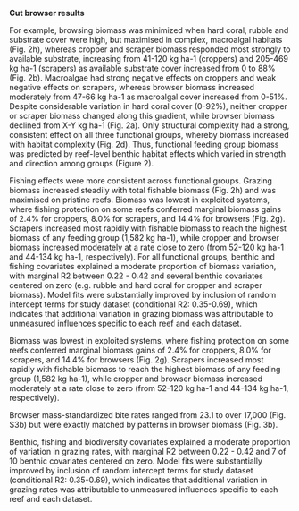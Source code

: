 **Cut browser results**

For example, browsing biomass was minimized when hard coral, rubble and substrate cover were high, but maximised in complex, macroalgal habitats (Fig. 2h), whereas cropper and scraper biomass responded most strongly to available substrate, increasing from 41-120 kg ha-1 (croppers) and 205-469 kg ha-1 (scrapers) as available substrate cover increased from 0 to 88% (Fig. 2b). Macroalgae had strong negative effects on croppers and weak negative effects on scrapers, whereas browser biomass increased moderately from 47-66 kg ha-1 as macroalgal cover increased from 0-51%. Despite considerable variation in hard coral cover (0-92%), neither cropper or scraper biomass changed along this gradient, while browser biomass declined from X-Y kg ha-1 (Fig. 2a). Only structural complexity had a strong, consistent effect on all three functional groups, whereby biomass increased with habitat complexity (Fig. 2d). Thus, functional feeding group biomass was predicted by reef-level benthic habitat effects which varied in strength and direction among groups (Figure 2). 

Fishing effects were more consistent across functional groups. Grazing biomass increased steadily with total fishable biomass (Fig. 2h) and was maximised on pristine reefs. Biomass was lowest in exploited systems, where fishing protection on some reefs conferred marginal biomass gains of 2.4% for croppers, 8.0% for scrapers, and 14.4% for browsers (Fig. 2g). Scrapers increased most rapidly with fishable biomass to reach the highest biomass of any feeding group (1,582 kg ha-1), while cropper and browser biomass increased moderately at a rate close to zero (from 52-120 kg ha-1 and 44-134 kg ha-1, respectively). For all functional groups, benthic and fishing covariates explained a moderate proportion of biomass variation, with marginal R2 between 0.22 - 0.42 and several benthic covariates centered on zero (e.g. rubble and hard coral for cropper and scraper biomass). Model fits were substantially improved by inclusion of random intercept terms for study dataset (conditional R2: 0.35-0.69), which indicates that additional variation in grazing biomass was attributable to unmeasured influences specific to each reef and each dataset. 

Biomass was lowest in exploited systems, where fishing protection on some reefs conferred marginal biomass gains of 2.4% for croppers, 8.0% for scrapers, and 14.4% for browsers (Fig. 2g). Scrapers increased most rapidly with fishable biomass to reach the highest biomass of any feeding group (1,582 kg ha-1), while cropper and browser biomass increased moderately at a rate close to zero (from 52-120 kg ha-1 and 44-134 kg ha-1, respectively). 

Browser mass-standardized bite rates ranged from 23.1 to over 17,000 (Fig. S3b) but were exactly matched by patterns in browser biomass (Fig. 3b). 

Benthic, fishing and biodiversity covariates explained a moderate proportion of variation in grazing rates, with marginal R2 between 0.22 - 0.42 and 7 of 10 benthic covariates centered on zero. Model fits were substantially improved by inclusion of random intercept terms for study dataset (conditional R2: 0.35-0.69), which indicates that additional variation in grazing rates was attributable to unmeasured influences specific to each reef and each dataset. 